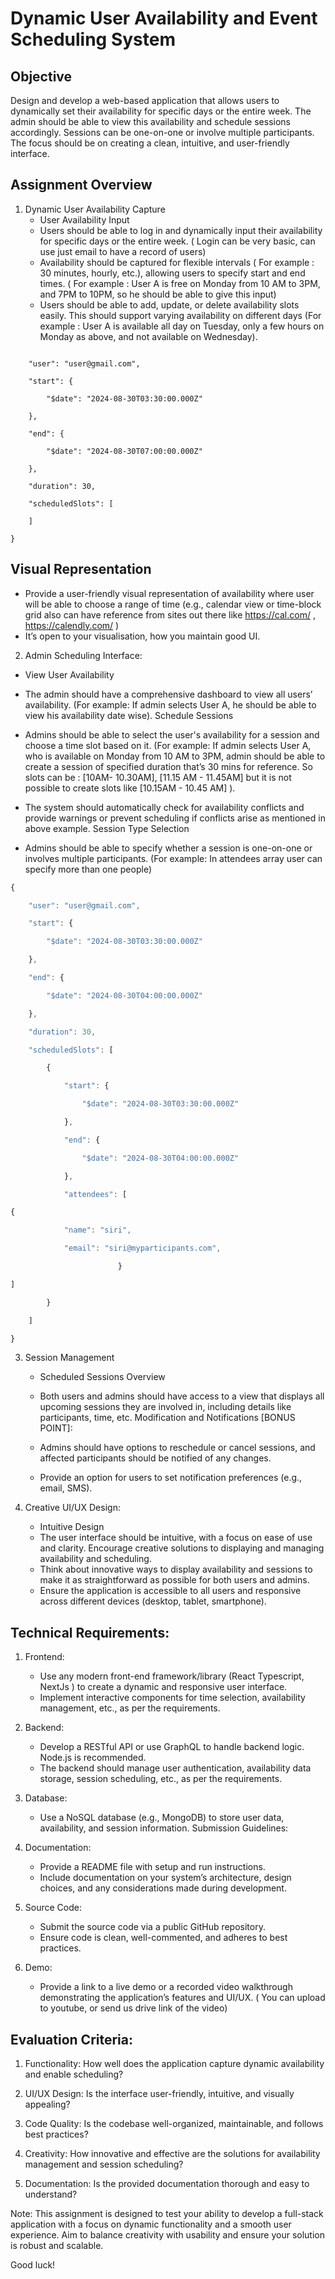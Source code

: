 # Dynamic User Availability and Event Scheduling System



## Objective
Design and develop a web-based application that allows users to dynamically set their availability for specific days or the entire week. The admin should be able to view this availability and schedule sessions accordingly. Sessions can be one-on-one or involve multiple participants. The focus should be on creating a clean, intuitive, and user-friendly interface.

## Assignment Overview
1. Dynamic User Availability Capture
   - User Availability Input
   - Users should be able to log in and dynamically input their availability for specific days or the entire week. ( Login can be very basic, can use just email to have a record of users)
   - Availability should be captured for flexible intervals ( For example : 30 minutes, hourly, etc.), allowing users to specify start and end times. ( For example : User A is free on Monday from 10 AM to 3PM, and 7PM to 10PM, so he should be able to give this input)
   - Users should be able to add, update, or delete availability slots easily. This should support varying availability on different days (For example :   User A is available all day on Tuesday, only a few hours on Monday as above, and not available on Wednesday).
```javascript{

    "user": "user@gmail.com",

    "start": {

        "$date": "2024-08-30T03:30:00.000Z"

    },

    "end": {

        "$date": "2024-08-30T07:00:00.000Z"

    },

    "duration": 30,

    "scheduledSlots": [

    ]

}
```


## Visual Representation

- Provide a user-friendly visual representation of availability where user will be able to choose a range of time (e.g., calendar view or time-block grid also can have reference from sites out there like https://cal.com/ , https://calendly.com/ )
- It’s open to your visualisation, how you maintain good UI.
2. Admin Scheduling Interface:
- View User Availability
- The admin should have a comprehensive dashboard to view all users’ availability. (For example: If admin selects User A, he should be able to view his availability date wise).
Schedule Sessions
- Admins should be able to select the user's availability for a session and choose a time slot based on it. (For example: If admin selects User A, who is available on Monday from 10 AM to 3PM,  admin should be able to create a session of specified duration that’s 30 mins for reference. So slots can be : [10AM- 10.30AM], [11.15 AM - 11.45AM] but it is not possible to create slots like [10.15AM - 10.45 AM] ).
- The system should automatically check for availability conflicts and provide warnings or prevent scheduling if conflicts arise as mentioned in above example.
Session Type Selection

- Admins should be able to specify whether a session is one-on-one or involves multiple participants. (For example: In attendees array user can specify more than one people)
```javascript
{

    "user": "user@gmail.com",

    "start": {

        "$date": "2024-08-30T03:30:00.000Z"

    },

    "end": {

        "$date": "2024-08-30T04:00:00.000Z"

    },

    "duration": 30,

    "scheduledSlots": [

        {

            "start": {

                "$date": "2024-08-30T03:30:00.000Z"

            },

            "end": {

                "$date": "2024-08-30T04:00:00.000Z"

            },

            "attendees": [

{

            "name": "siri",

            "email": "siri@myparticipants.com",

                        }

]

        }

    ]

}
```


3. Session Management
   - Scheduled Sessions Overview
   - Both users and admins should have access to a view that displays all upcoming sessions they are involved in, including details like participants, time, etc.
   Modification and Notifications [BONUS POINT]:

   - Admins should have options to reschedule or cancel sessions, and affected participants should be notified of any changes.
   - Provide an option for users to set notification preferences (e.g., email, SMS).

4. Creative UI/UX Design:
   - Intuitive Design
   - The user interface should be intuitive, with a focus on ease of use and clarity. Encourage creative solutions to displaying and managing availability and scheduling.
   - Think about innovative ways to display availability and sessions to make it as straightforward as possible for both users and admins.
   - Ensure the application is accessible to all users and responsive across different devices (desktop, tablet, smartphone).
## Technical Requirements:
1. Frontend:
   - Use any modern front-end framework/library (React Typescript, NextJs ) to create a dynamic and responsive user interface.
   - Implement interactive components for time selection, availability management,  etc., as per the requirements.
2. Backend:
   - Develop a RESTful API or use GraphQL to handle backend logic. Node.js is recommended.
   - The backend should manage user authentication, availability data storage, session scheduling, etc., as per the requirements.
3. Database:
   - Use a NoSQL database (e.g., MongoDB) to store user data, availability, and session information.
   Submission Guidelines:

4. Documentation:
   - Provide a README file with setup and run instructions.
   - Include documentation on your system’s architecture, design choices, and any considerations made during development.
5. Source Code:
   - Submit the source code via a public GitHub repository.
   - Ensure code is clean, well-commented, and adheres to best practices.
6. Demo:
   - Provide a link to a live demo or a recorded video walkthrough demonstrating the application’s features and UI/UX. ( You can upload to youtube, or send us drive link of the video)

## Evaluation Criteria:
1. Functionality: How well does the application capture dynamic availability and enable scheduling?

2. UI/UX Design: Is the interface user-friendly, intuitive, and visually appealing?

3. Code Quality: Is the codebase well-organized, maintainable, and follows best practices?

4. Creativity: How innovative and effective are the solutions for availability management and session scheduling?

5. Documentation: Is the provided documentation thorough and easy to understand?


Note: This assignment is designed to test your ability to develop a full-stack application with a focus on dynamic functionality and a smooth user experience. Aim to balance creativity with usability and ensure your solution is robust and scalable.

Good luck!
